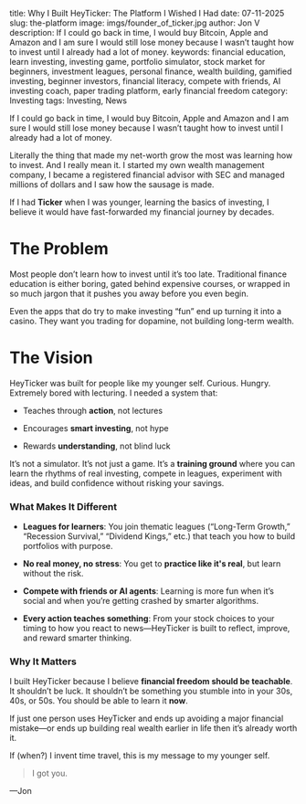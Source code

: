 title: Why I Built HeyTicker: The Platform I Wished I Had
date: 07-11-2025
slug: the-platform
image: imgs/founder_of_ticker.jpg
author: Jon V
description: If I could go back in time, I would buy Bitcoin, Apple and Amazon and I am sure I would still lose money because I wasn’t taught how to invest until I already had a lot of money.
keywords: financial education, learn investing, investing game, portfolio simulator, stock market for beginners, investment leagues, personal finance, wealth building, gamified investing, beginner investors, financial literacy, compete with friends, AI investing coach, paper trading platform, early financial freedom
category: Investing
tags: Investing, News



If I could go back in time, I would buy Bitcoin, Apple and Amazon and I am sure I would still lose money because I wasn’t taught how to invest until I already had a lot of money.



Literally the thing that made my net-worth grow the most was learning how to invest. And I really mean it. I started my own wealth management company, I became a registered financial advisor with SEC and managed millions of dollars and I saw how the sausage is made.



If I had **Ticker** when I was younger, learning the basics of investing, I believe it would have fast-forwarded my financial journey by decades.





# The Problem



Most people don’t learn how to invest until it’s too late. Traditional finance education is either boring, gated behind expensive courses, or wrapped in so much jargon that it pushes you away before you even begin.



Even the apps that do try to make investing “fun” end up turning it into a casino. They want you trading for dopamine, not building long-term wealth.



# The Vision



HeyTicker was built for people like my younger self. Curious. Hungry. Extremely bored with lecturing. I needed a system that:



- Teaches through **action**, not lectures

- Encourages **smart investing**, not hype

- Rewards **understanding**, not blind luck



It’s not a simulator. It’s not just a game. It’s a **training ground** where you can learn the rhythms of real investing, compete in leagues, experiment with ideas, and build confidence without risking your savings.



### What Makes It Different



- **Leagues for learners**: You join thematic leagues (“Long-Term Growth,” “Recession Survival,” “Dividend Kings,” etc.) that teach you how to build portfolios with purpose.

- **No real money, no stress**: You get to **practice like it's real**, but learn without the risk.

- **Compete with friends or AI agents**: Learning is more fun when it’s social and when you’re getting crashed by smarter algorithms.

- **Every action teaches something**: From your stock choices to your timing to how you react to news—HeyTicker is built to reflect, improve, and reward smarter thinking.



### Why It Matters



I built HeyTicker because I believe **financial freedom should be teachable**. It shouldn’t be luck. It shouldn’t be something you stumble into in your 30s, 40s, or 50s. You should be able to learn it **now**.



If just one person uses HeyTicker and ends up avoiding a major financial mistake—or ends up building real wealth earlier in life then it’s already worth it.



If (when?) I invent time travel, this is my message to my younger self.



> I got you.



—Jon



